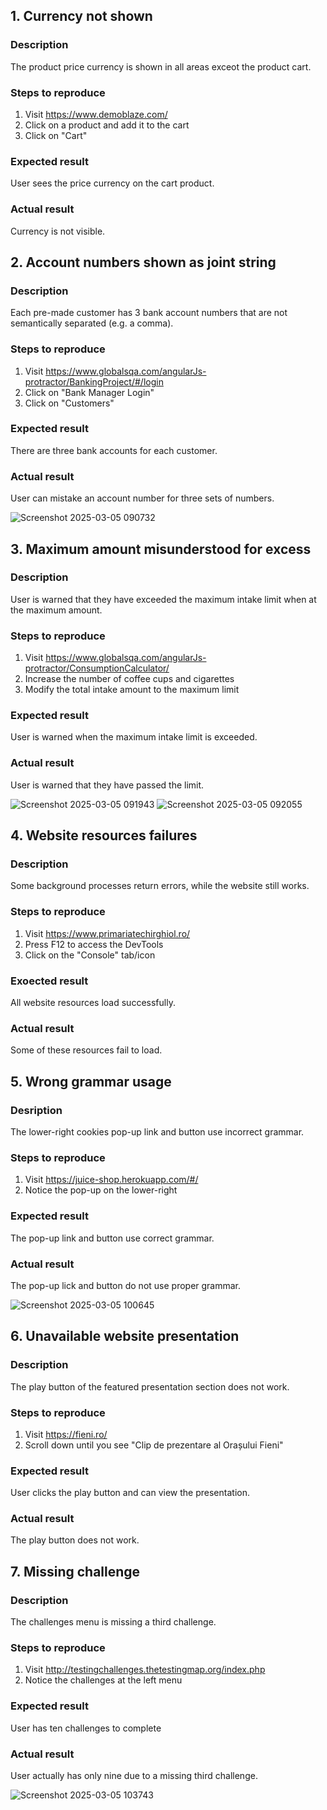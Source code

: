 ## 1. Currency not shown
### Description
The product price currency is shown in all areas exceot the product cart.
### Steps to reproduce
1. Visit https://www.demoblaze.com/
2. Click on a product and add it to the cart
3. Click on "Cart"
### Expected result
User sees the price currency on the cart product.
### Actual result
Currency is not visible.

## 2. Account numbers shown as joint string
### Description
Each pre-made customer has 3 bank account numbers that are not semantically separated (e.g. a comma).
### Steps to reproduce
1. Visit https://www.globalsqa.com/angularJs-protractor/BankingProject/#/login
2. Click on "Bank Manager Login"
3. Click on "Customers"
### Expected result
There are three bank accounts for each customer.
### Actual result
User can mistake an account number for three sets of numbers.

![Screenshot 2025-03-05 090732](https://github.com/user-attachments/assets/cfea3f6f-7af6-47d9-9573-a384c45d8372)

## 3. Maximum amount misunderstood for excess
### Description
User is warned that they have exceeded the maximum intake limit when at the maximum amount.
### Steps to reproduce
1. Visit https://www.globalsqa.com/angularJs-protractor/ConsumptionCalculator/
2. Increase the number of coffee cups and cigarettes
3. Modify the total intake amount to the maximum limit
### Expected result
User is warned when the maximum intake limit is exceeded.
### Actual result
User is warned that they have passed the limit.

![Screenshot 2025-03-05 091943](https://github.com/user-attachments/assets/23b6cb24-2b69-4823-b901-f6eb2f1dd120)
![Screenshot 2025-03-05 092055](https://github.com/user-attachments/assets/48cd80d4-48ed-402a-9906-f42eed4a73ba)

## 4. Website resources failures
### Description
Some background processes return errors, while the website still works.
### Steps to reproduce
1. Visit https://www.primariatechirghiol.ro/
2. Press F12 to access the DevTools
3. Click on the "Console" tab/icon
### Exoected result
All website resources load successfully.
### Actual result
Some of these resources fail to load.

## 5. Wrong grammar usage
### Desription
The lower-right cookies pop-up link and button use incorrect grammar.
### Steps to reproduce
1. Visit https://juice-shop.herokuapp.com/#/
2. Notice the pop-up on the lower-right
### Expected result
The pop-up link and button use correct grammar.
### Actual result
The pop-up lick and button do not use proper grammar.

![Screenshot 2025-03-05 100645](https://github.com/user-attachments/assets/0039359f-4af1-4442-aaa3-e2efc191e4dc)

## 6. Unavailable website presentation
### Description
The play button of the featured presentation section does not work.
### Steps to reproduce
1. Visit https://fieni.ro/
2. Scroll down until you see "Clip de prezentare al Orașului Fieni"
### Expected result
User clicks the play button and can view the presentation.
### Actual result
The play button does not work.

## 7. Missing challenge
### Description
The challenges menu is missing a third challenge.
### Steps to reproduce
1. Visit http://testingchallenges.thetestingmap.org/index.php
2. Notice the challenges at the left menu
### Expected result
User has ten challenges to complete
### Actual result
User actually has only nine due to a missing third challenge.

![Screenshot 2025-03-05 103743](https://github.com/user-attachments/assets/56ccfa82-dc16-43d0-91ab-6fa7a5ee3726)
